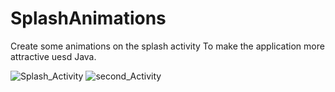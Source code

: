 # SplashAnimations
Create some animations on the splash activity To make the application more attractive uesd Java.


![Splash_Activity](https://user-images.githubusercontent.com/79535029/128209294-8fb42f33-8c71-4a25-9944-02b1f5a5176a.png)
![second_Activity](https://user-images.githubusercontent.com/79535029/128209286-2bd5c6af-7524-4da1-904e-5b1da885ea93.png)


